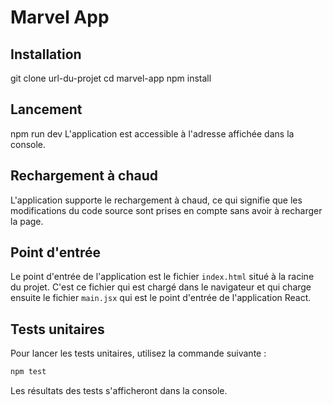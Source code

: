# Marvel App
## Installation
git clone url-du-projet
cd marvel-app
npm install
## Lancement
npm run dev
L'application est accessible à l'adresse affichée dans la console.
## Rechargement à chaud
L'application supporte le rechargement à chaud, ce qui signifie que les modifications du code source sont prises en compte sans avoir à recharger la page.
## Point d'entrée
Le point d'entrée de l'application est le fichier `index.html` situé à la racine du projet. C'est ce fichier qui est chargé dans le navigateur et qui charge ensuite le fichier `main.jsx` qui est le point d'entrée de l'application React.

## Tests unitaires
Pour lancer les tests unitaires, utilisez la commande suivante :
```bash
npm test
```
Les résultats des tests s'afficheront dans la console.
